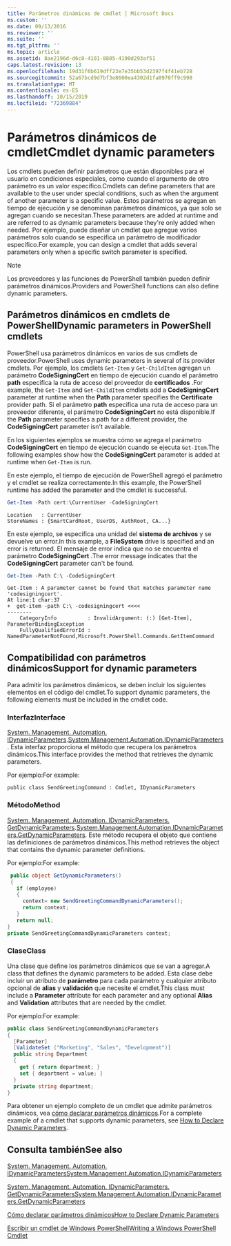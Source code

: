 ```yaml
---
title: Parámetros dinámicos de cmdlet | Microsoft Docs
ms.custom: ''
ms.date: 09/13/2016
ms.reviewer: ''
ms.suite: ''
ms.tgt_pltfrm: ''
ms.topic: article
ms.assetid: 8ae2196d-d6c8-4101-8805-4190d293af51
caps.latest.revision: 13
ms.openlocfilehash: 19d31f6b619dff23e7e35bb53d2397f4f41eb728
ms.sourcegitcommit: 52a67bcd9d7bf3e8600ea4302d1fa8970ff9c998
ms.translationtype: MT
ms.contentlocale: es-ES
ms.lasthandoff: 10/15/2019
ms.locfileid: "72369884"
---
```

# <a name="cmdlet-dynamic-parameters"></a><span data-ttu-id="d6f8f-102">Parámetros dinámicos de cmdlet</span><span class="sxs-lookup"><span data-stu-id="d6f8f-102">Cmdlet dynamic parameters</span></span>

<span data-ttu-id="d6f8f-103">Los cmdlets pueden definir parámetros que están disponibles para el usuario en condiciones especiales, como cuando el argumento de otro parámetro es un valor específico.</span><span class="sxs-lookup"><span data-stu-id="d6f8f-103">Cmdlets can define parameters that are available to the user under special conditions, such as when the argument of another parameter is a specific value.</span></span> <span data-ttu-id="d6f8f-104">Estos parámetros se agregan en tiempo de ejecución y se denominan parámetros dinámicos, ya que solo se agregan cuando se necesitan.</span><span class="sxs-lookup"><span data-stu-id="d6f8f-104">These parameters are added at runtime and are referred to as dynamic parameters because they're only added when needed.</span></span> <span data-ttu-id="d6f8f-105">Por ejemplo, puede diseñar un cmdlet que agregue varios parámetros solo cuando se especifica un parámetro de modificador específico.</span><span class="sxs-lookup"><span data-stu-id="d6f8f-105">For example, you can design a cmdlet that adds several parameters only when a specific switch parameter is specified.</span></span>

> [!NOTE]
> <span data-ttu-id="d6f8f-106">Los proveedores y las funciones de PowerShell también pueden definir parámetros dinámicos.</span><span class="sxs-lookup"><span data-stu-id="d6f8f-106">Providers and PowerShell functions can also define dynamic parameters.</span></span>

## <a name="dynamic-parameters-in-powershell-cmdlets"></a><span data-ttu-id="d6f8f-107">Parámetros dinámicos en cmdlets de PowerShell</span><span class="sxs-lookup"><span data-stu-id="d6f8f-107">Dynamic parameters in PowerShell cmdlets</span></span>

<span data-ttu-id="d6f8f-108">PowerShell usa parámetros dinámicos en varios de sus cmdlets de proveedor.</span><span class="sxs-lookup"><span data-stu-id="d6f8f-108">PowerShell uses dynamic parameters in several of its provider cmdlets.</span></span> <span data-ttu-id="d6f8f-109">Por ejemplo, los cmdlets `Get-Item` y `Get-ChildItem` agregan un parámetro **CodeSigningCert** en tiempo de ejecución cuando el parámetro **path** especifica la ruta de acceso del proveedor de **certificados** .</span><span class="sxs-lookup"><span data-stu-id="d6f8f-109">For example, the `Get-Item` and `Get-ChildItem` cmdlets add a **CodeSigningCert** parameter at runtime when the **Path** parameter specifies the **Certificate** provider path.</span></span> <span data-ttu-id="d6f8f-110">Si el parámetro **path** especifica una ruta de acceso para un proveedor diferente, el parámetro **CodeSigningCert** no está disponible.</span><span class="sxs-lookup"><span data-stu-id="d6f8f-110">If the **Path** parameter specifies a path for a different provider, the **CodeSigningCert** parameter isn't available.</span></span>

<span data-ttu-id="d6f8f-111">En los siguientes ejemplos se muestra cómo se agrega el parámetro **CodeSigningCert** en tiempo de ejecución cuando se ejecuta `Get-Item`.</span><span class="sxs-lookup"><span data-stu-id="d6f8f-111">The following examples show how the **CodeSigningCert** parameter is added at runtime when `Get-Item` is run.</span></span>

<span data-ttu-id="d6f8f-112">En este ejemplo, el tiempo de ejecución de PowerShell agregó el parámetro y el cmdlet se realiza correctamente.</span><span class="sxs-lookup"><span data-stu-id="d6f8f-112">In this example, the PowerShell runtime has added the parameter and the cmdlet is successful.</span></span>

```powershell
Get-Item -Path cert:\CurrentUser -CodeSigningCert
```

```Output
Location   : CurrentUser
StoreNames : {SmartCardRoot, UserDS, AuthRoot, CA...}
```

<span data-ttu-id="d6f8f-113">En este ejemplo, se especifica una unidad del **sistema de archivos** y se devuelve un error.</span><span class="sxs-lookup"><span data-stu-id="d6f8f-113">In this example, a **FileSystem** drive is specified and an error is returned.</span></span> <span data-ttu-id="d6f8f-114">El mensaje de error indica que no se encuentra el parámetro **CodeSigningCert** .</span><span class="sxs-lookup"><span data-stu-id="d6f8f-114">The error message indicates that the **CodeSigningCert** parameter can't be found.</span></span>

```powershell
Get-Item -Path C:\ -CodeSigningCert
```

```Output
Get-Item : A parameter cannot be found that matches parameter name 'codesigningcert'.
At line:1 char:37
+  get-item -path C:\ -codesigningcert <<<<
--------
    CategoryInfo          : InvalidArgument: (:) [Get-Item], ParameterBindingException
    FullyQualifiedErrorId : NamedParameterNotFound,Microsoft.PowerShell.Commands.GetItemCommand
```

## <a name="support-for-dynamic-parameters"></a><span data-ttu-id="d6f8f-115">Compatibilidad con parámetros dinámicos</span><span class="sxs-lookup"><span data-stu-id="d6f8f-115">Support for dynamic parameters</span></span>

<span data-ttu-id="d6f8f-116">Para admitir los parámetros dinámicos, se deben incluir los siguientes elementos en el código del cmdlet.</span><span class="sxs-lookup"><span data-stu-id="d6f8f-116">To support dynamic parameters, the following elements must be included in the cmdlet code.</span></span>

### <a name="interface"></a><span data-ttu-id="d6f8f-117">Interfaz</span><span class="sxs-lookup"><span data-stu-id="d6f8f-117">Interface</span></span>

<span data-ttu-id="d6f8f-118">[System. Management. Automation. IDynamicParameters](/dotnet/api/System.Management.Automation.IDynamicParameters).</span><span class="sxs-lookup"><span data-stu-id="d6f8f-118">[System.Management.Automation.IDynamicParameters](/dotnet/api/System.Management.Automation.IDynamicParameters).</span></span>
<span data-ttu-id="d6f8f-119">Esta interfaz proporciona el método que recupera los parámetros dinámicos.</span><span class="sxs-lookup"><span data-stu-id="d6f8f-119">This interface provides the method that retrieves the dynamic parameters.</span></span>

<span data-ttu-id="d6f8f-120">Por ejemplo:</span><span class="sxs-lookup"><span data-stu-id="d6f8f-120">For example:</span></span>

`public class SendGreetingCommand : Cmdlet, IDynamicParameters`

### <a name="method"></a><span data-ttu-id="d6f8f-121">Método</span><span class="sxs-lookup"><span data-stu-id="d6f8f-121">Method</span></span>

<span data-ttu-id="d6f8f-122">[System. Management. Automation. IDynamicParameters. GetDynamicParameters](/dotnet/api/System.Management.Automation.IDynamicParameters.GetDynamicParameters).</span><span class="sxs-lookup"><span data-stu-id="d6f8f-122">[System.Management.Automation.IDynamicParameters.GetDynamicParameters](/dotnet/api/System.Management.Automation.IDynamicParameters.GetDynamicParameters).</span></span>
<span data-ttu-id="d6f8f-123">Este método recupera el objeto que contiene las definiciones de parámetros dinámicos.</span><span class="sxs-lookup"><span data-stu-id="d6f8f-123">This method retrieves the object that contains the dynamic parameter definitions.</span></span>

<span data-ttu-id="d6f8f-124">Por ejemplo:</span><span class="sxs-lookup"><span data-stu-id="d6f8f-124">For example:</span></span>

```csharp
 public object GetDynamicParameters()
 {
   if (employee)
   {
     context= new SendGreetingCommandDynamicParameters();
     return context;
   }
   return null;
}
private SendGreetingCommandDynamicParameters context;
```

### <a name="class"></a><span data-ttu-id="d6f8f-125">Clase</span><span class="sxs-lookup"><span data-stu-id="d6f8f-125">Class</span></span>

<span data-ttu-id="d6f8f-126">Una clase que define los parámetros dinámicos que se van a agregar.</span><span class="sxs-lookup"><span data-stu-id="d6f8f-126">A class that defines the dynamic parameters to be added.</span></span> <span data-ttu-id="d6f8f-127">Esta clase debe incluir un atributo de **parámetro** para cada parámetro y cualquier atributo opcional de **alias** y **validación** que necesite el cmdlet.</span><span class="sxs-lookup"><span data-stu-id="d6f8f-127">This class must include a **Parameter** attribute for each parameter and any optional **Alias** and **Validation** attributes that are needed by the cmdlet.</span></span>

<span data-ttu-id="d6f8f-128">Por ejemplo:</span><span class="sxs-lookup"><span data-stu-id="d6f8f-128">For example:</span></span>

```csharp
public class SendGreetingCommandDynamicParameters
{
  [Parameter]
  [ValidateSet ("Marketing", "Sales", "Development")]
  public string Department
  {
    get { return department; }
    set { department = value; }
  }
  private string department;
}
```

<span data-ttu-id="d6f8f-129">Para obtener un ejemplo completo de un cmdlet que admite parámetros dinámicos, vea [cómo declarar parámetros dinámicos](./how-to-declare-dynamic-parameters.md).</span><span class="sxs-lookup"><span data-stu-id="d6f8f-129">For a complete example of a cmdlet that supports dynamic parameters, see [How to Declare Dynamic Parameters](./how-to-declare-dynamic-parameters.md).</span></span>

## <a name="see-also"></a><span data-ttu-id="d6f8f-130">Consulta también</span><span class="sxs-lookup"><span data-stu-id="d6f8f-130">See also</span></span>

[<span data-ttu-id="d6f8f-131">System. Management. Automation. IDynamicParameters</span><span class="sxs-lookup"><span data-stu-id="d6f8f-131">System.Management.Automation.IDynamicParameters</span></span>](/dotnet/api/System.Management.Automation.IDynamicParameters)

[<span data-ttu-id="d6f8f-132">System. Management. Automation. IDynamicParameters. GetDynamicParameters</span><span class="sxs-lookup"><span data-stu-id="d6f8f-132">System.Management.Automation.IDynamicParameters.GetDynamicParameters</span></span>](/dotnet/api/System.Management.Automation.IDynamicParameters.GetDynamicParameters)

[<span data-ttu-id="d6f8f-133">Cómo declarar parámetros dinámicos</span><span class="sxs-lookup"><span data-stu-id="d6f8f-133">How to Declare Dynamic Parameters</span></span>](./how-to-declare-dynamic-parameters.md)

[<span data-ttu-id="d6f8f-134">Escribir un cmdlet de Windows PowerShell</span><span class="sxs-lookup"><span data-stu-id="d6f8f-134">Writing a Windows PowerShell Cmdlet</span></span>](./writing-a-windows-powershell-cmdlet.md)
